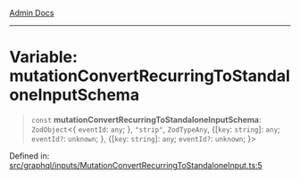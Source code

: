 [Admin Docs](/)

***

# Variable: mutationConvertRecurringToStandaloneInputSchema

> `const` **mutationConvertRecurringToStandaloneInputSchema**: `ZodObject`\<\{ `eventId`: `any`; \}, `"strip"`, `ZodTypeAny`, \{[`key`: `string`]: `any`; `eventId?`: `unknown`; \}, \{[`key`: `string`]: `any`; `eventId?`: `unknown`; \}\>

Defined in: [src/graphql/inputs/MutationConvertRecurringToStandaloneInput.ts:5](https://github.com/gautam-divyanshu/talawa-api/blob/de42235531e11387f0ad0479547630845dbc8b37/src/graphql/inputs/MutationConvertRecurringToStandaloneInput.ts#L5)
